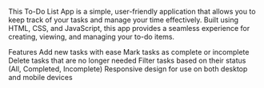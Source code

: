 This To-Do List App is a simple, user-friendly application that allows you to keep track of your tasks and manage your time effectively. Built using HTML, CSS, and JavaScript, this app provides a seamless experience for creating, viewing, and managing your to-do items.

Features
Add new tasks with ease
Mark tasks as complete or incomplete
Delete tasks that are no longer needed
Filter tasks based on their status (All, Completed, Incomplete)
Responsive design for use on both desktop and mobile devices
